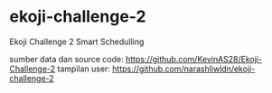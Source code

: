 # ekoji-challenge-2

Ekoji Challenge 2 Smart Schedulling

sumber data dan source code: https://github.com/KevinAS28/Ekoji-Challenge-2
tampilan user: https://github.com/narashliwldn/ekoji-challenge-2
